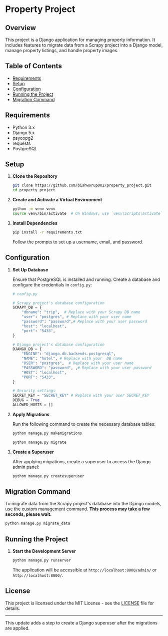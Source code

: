 
# Property Project

## Overview

This project is a Django application for managing property information. It includes features to migrate data from a Scrapy project into a Django model, manage property listings, and handle property images.

## Table of Contents

- [Requirements](#requirements)
- [Setup](#setup)
- [Configuration](#configuration)
- [Running the Project](#running-the-project)
- [Migration Command](#migration-command)


## Requirements

- Python 3.x
- Django 5.x
- psycopg2
- requests
- PostgreSQL

## Setup

1. **Clone the Repository**

   ```bash
   git clone https://github.com/bishworup002/property_project.git
   cd property_project
   ```

2. **Create and Activate a Virtual Environment**

   ```bash
   python -m venv venv
   source venv/bin/activate  # On Windows, use `venv\Scripts\activate`
   ```

3. **Install Dependencies**

   ```bash
   pip install -r requirements.txt
   ```


   Follow the prompts to set up a username, email, and password.

## Configuration

1. **Set Up Database**

   Ensure that PostgreSQL is installed and running. Create a database and configure the credentials in `config.py`:

   ```python
   # config.py

   # Scrapy project's database configuration
   SCRAPY_DB = {
       "dbname": "trip",  # Replace with your Scrapy DB name
       "user": "postgres", # Replace with your user name
       "password": "password",# Replace with your user password
       "host": "localhost",
       "port": "5433",
   }

   # Django project's database configuration
   DJANGO_DB = {
       "ENGINE": "django.db.backends.postgresql",
       "NAME": "hotel", # Replace with your  DB name
       "USER": "postgres",  # Replace with your user name
       "PASSWORD": "password", ,# Replace with your user password
       "HOST": "localhost",
       "PORT": "5433",
   }

   # Security settings
   SECRET_KEY = "SECRET_KEY" # Replace with your user SECRET_KEY
   DEBUG = True
   ALLOWED_HOSTS = []
   ```

2. **Apply Migrations**

   Run the following command to create the necessary database tables:

   ```bash
   python manage.py makemigrations

   python manage.py migrate
   ```
 3. **Create a Superuser**

     After applying migrations, create a superuser to access the Django admin panel:

      ```bash
      python manage.py createsuperuser
      ```  

## Migration Command

To migrate data from the Scrapy project's database into the Django models, use the custom management command. <b>This process may take a few seconds, please wait.</b>

```bash
python manage.py migrate_data
```

## Running the Project

1. **Start the Development Server**

   ```bash
   python manage.py runserver
   ```  
   The application will be accessible at `http://localhost:8000/admin/` or `http://localhost:8000/`.

## License

This project is licensed under the MIT License - see the [LICENSE](LICENSE) file for details.

--- 

This update adds a step to create a Django superuser after the migrations are applied.